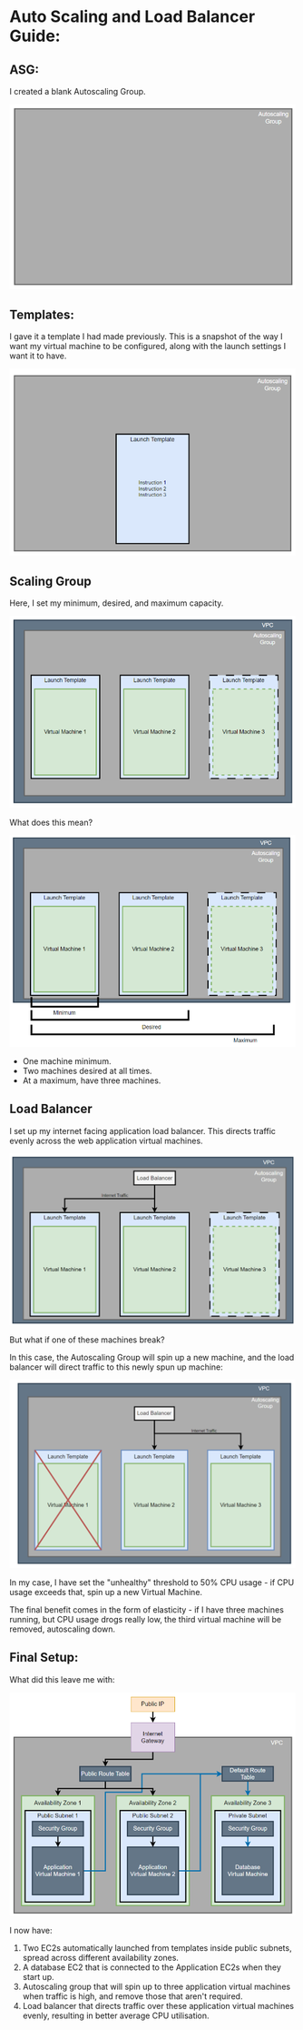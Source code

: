 # Auto Scaling and Load Balancer Guide:

## ASG: 

I created a blank Autoscaling Group.

![img.png](images/image.png)

## Templates:

I gave it a template I had made previously. This is a snapshot of the way I want my virtual machine to be configured, along with the launch settings I want it to have.

![img.png](images/image-1.png)

## Scaling Group

Here, I set my minimum, desired, and maximum capacity.

![img.png](images/image-2.png)

What does this mean?

![img.png](images/image-3.png)

- One machine minimum.
- Two machines desired at all times.
- At a maximum, have three machines.

## Load Balancer

I set up my internet facing application load balancer. This directs traffic evenly across the web application virtual machines.

![img.png](images/image-4.png)

But what if one of these machines break?

In this case, the Autoscaling Group will spin up a new machine, and the load balancer will direct traffic to this newly spun up machine:

![img.png](images/other_diag.png)

In my case, I have set the "unhealthy" threshold to 50% CPU usage - if CPU usage exceeds that, spin up a new Virtual Machine.

The final benefit comes in the form of elasticity - if I have three machines running, but CPU usage drogs really low, the third virtual machine will be removed, autoscaling down.

## Final Setup:

What did this leave me with:

![img.png](images/image-6.png)

I now have:

1. Two EC2s automatically launched from templates inside public subnets, spread across different availability zones.
2. A database EC2 that is connected to the Application EC2s when they start up.
3. Autoscaling group that will spin up to three application virtual machines when traffic is high, and remove those that aren't required.
4. Load balancer that directs traffic over these application virtual machines evenly, resulting in better average CPU utilisation.